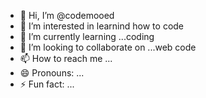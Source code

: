 - 👋 Hi, I’m @codemooed
- 👀 I’m interested in learnind how to code
- 🌱 I’m currently learning ...coding
- 💞️ I’m looking to collaborate on ...web code
- 📫 How to reach me ...
- 😄 Pronouns: ...
- ⚡ Fun fact: ...

<!---
codemooed/codemooed is a ✨ special ✨ repository because its `README.md` (this file) appears on your GitHub profile.
You can click the Preview link to take a look at your changes.
--->
